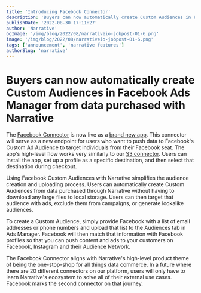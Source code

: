 ```yaml
---
title: 'Introducing Facebook Connector'
description: 'Buyers can now automatically create Custom Audiences in Facebook Ads Manager from data purchased with Narrative.'
publishDate: '2022-08-30 17:11:27'
author: 'Narrative'
ogImage: '/img/blog/2022/08/narrativeio-jobpost-01-6.png'
image: '/img/blog/2022/08/narrativeio-jobpost-01-6.png'
tags: ['announcement', 'narrative features']
authorSlug: 'narrative'
---
```

Buyers can now automatically create Custom Audiences in Facebook Ads Manager from data purchased with Narrative
===============================================================================================================

The [Facebook Connector](https://app.narrative.io/app/facebook-connector) is now live as a [brand new app](https://app.narrative.io/app/facebook-connector). This connector will serve as a new endpoint for users who want to push data to Facebook's Custom Ad Audience to target individuals from their Facebook seat. The app's high-level flow works very similarly to our [S3 connector](https://app.narrative.io/app/s3-connector). Users can install the app, set up a profile as a specific destination, and then select that destination during checkout.

Using Facebook Custom Audiences with Narrative simplifies the audience creation and uploading process. Users can automatically create Custom Audiences from data purchased through Narrative without having to download any large files to local storage. Users can then target that audience with ads, exclude them from campaigns, or generate lookalike audiences.

To create a Custom Audience, simply provide Facebook with a list of email addresses or phone numbers and upload that list to the Audiences tab in Ads Manager. Facebook will then match that information with Facebook profiles so that you can push content and ads to your customers on Facebook, Instagram and their Audience Network.

The Facebook Connector aligns with Narrative's high-level product theme of being the one-stop-shop for all things data commerce. In a future where there are 20 different connectors on our platform, users will only have to learn Narrative's ecosystem to solve all of their external use cases. Facebook marks the second connector on that journey.

